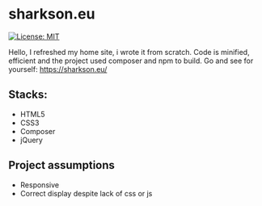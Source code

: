 # sharkson.eu
[![License: MIT](https://img.shields.io/github/license/sharkson-mgn/sharkson.eu)](https://opensource.org/licenses/MIT)

Hello, I refreshed my home site, i wrote it from scratch. Code is minified, efficient and the project used composer and npm to build.
Go and see for yourself: https://sharkson.eu/

## Stacks:
* HTML5
* CSS3
* Composer
* jQuery

## Project assumptions
* Responsive
* Correct display despite lack of css or js
